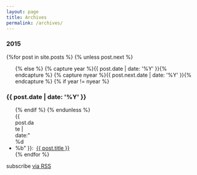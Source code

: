 ```yaml
---
layout: page
title: Archives
permalink: /archives/
---
```


<!-- modified snippet taken from http://reyhan.org/2013/03/jekyll-archive-without-plugins.html -->
<h3>2015</h3>
{%for post in site.posts %}
{% unless post.next %}
<ul class="this no-bullet">
  {% else %}
  {% capture year %}{{ post.date | date: '%Y' }}{% endcapture %}
  {% capture nyear %}{{ post.next.date | date: '%Y' }}{% endcapture %}
  {% if year != nyear %}
</ul>
<h3>{{ post.date | date: '%Y' }}</h3>
<ul class="past no-bullet">
  {% endif %}
  {% endunless %}
  <li><time class="meta" style="display:inline-block;width:3.25rem;">{{ post.date | date:"%d %b" }}:</time> <a href="{{ post.url }}">{{ post.title }}</a></li>
  {% endfor %}
</ul>

<p class="rss-subscribe">subscribe <a href="{{ "/feed.xml" | prepend: site.baseurl }}">via RSS</a></p>
